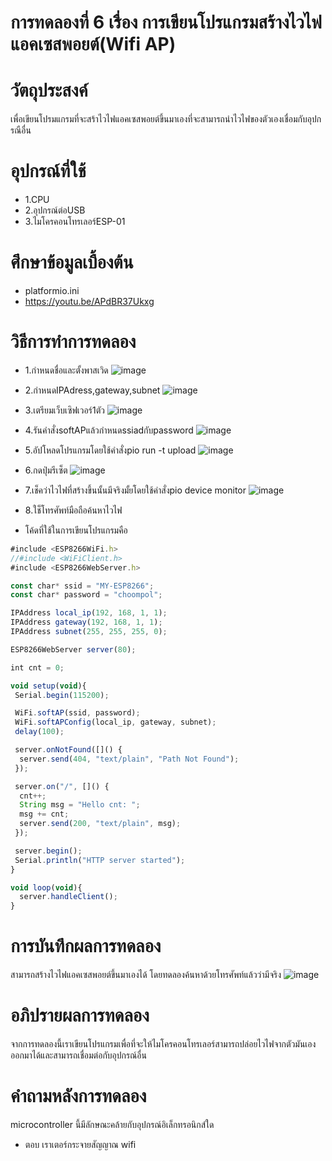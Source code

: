 # การทดลองที่ 6 เรื่อง การเขียนโปรแกรมสร้างไวไฟแอคเซสพอยต์(Wifi AP)

# วัตถุประสงค์
เพื่อเขียนโปรมแกรมที่จะสร้าไวไฟแอคเซสพอยต์ขึ้นมาเองที่จะสามารถนำไวไฟของตัวเองเชื่อมกับอุปกรณือื่น

# อุปกรณ์ที่ใช้
* 1.CPU
* 2.อุปกรณ์ต่อUSB
* 3.ไมโครคอนโทรเลอร์ESP-01

# ศึกษาข้อมูลเบื้องต้น
* platformio.ini
* https://youtu.be/APdBR37Ukxg

# วิธีการทำการทดลอง
* 1.กำหนดชื่อและตั้งพาสเวิด
 ![image](https://user-images.githubusercontent.com/80879678/112093962-ea92a380-8bcc-11eb-8b5d-9c367a3b9449.jpg)

* 2.กำหนดIPAdress,gateway,subnet
![image](https://user-images.githubusercontent.com/80879678/112094552-13676880-8bce-11eb-840f-558fcd636b35.jpg)

* 3.เตรียมเว็บเซิฟเวอร์1ตัว
 ![image](https://user-images.githubusercontent.com/80879678/112094082-32192f80-8bcd-11eb-9905-b37362433e7a.jpg)

* 4.รันคำสั่งsoftAPแล้วกำหนดssiadกับpassword
 ![image](https://user-images.githubusercontent.com/80879678/112094155-537a1b80-8bcd-11eb-9f3f-7429cc1003ca.jpg)
* 5.อัปโหลดโปรแกรมโดยใช้คำสั่งpio run -t upload
![image](https://user-images.githubusercontent.com/80879678/112094212-6ee52680-8bcd-11eb-963f-b78ec3414b97.jpg)
* 6.กดปุ่มรีเซ็ต
 ![image](https://user-images.githubusercontent.com/80879678/112094256-88866e00-8bcd-11eb-8bab-dc64b6cff485.jpg)

* 7.เช็คว่าไวไฟที่สร้างขึ้นนั้นมีจริงมั้ยโดยใช้คำสั่งpio device monitor
 ![image](https://user-images.githubusercontent.com/80879678/112094298-9cca6b00-8bcd-11eb-84ab-2dc865285aca.jpg)
* 8.ใช็โทรศัพท์มือถือค้นหาไวไฟ
* โค้ดที่ใช้ในการเขียนโปรแกรมคือ
```javascript
#include <ESP8266WiFi.h>
//#include <WiFiClient.h>
#include <ESP8266WebServer.h>

const char* ssid = "MY-ESP8266";
const char* password = "choompol";

IPAddress local_ip(192, 168, 1, 1);
IPAddress gateway(192, 168, 1, 1);
IPAddress subnet(255, 255, 255, 0);

ESP8266WebServer server(80);

int cnt = 0;

void setup(void){
 Serial.begin(115200);

 WiFi.softAP(ssid, password);
 WiFi.softAPConfig(local_ip, gateway, subnet);
 delay(100);

 server.onNotFound([]() {
  server.send(404, "text/plain", "Path Not Found");
 });

 server.on("/", []() {
  cnt++;
  String msg = "Hello cnt: ";
  msg += cnt;
  server.send(200, "text/plain", msg);
 });

 server.begin();
 Serial.println("HTTP server started");
}

void loop(void){
  server.handleClient();
}
```
# การบันทึกผลการทดลอง
สามารถสร้างไวไฟแอคเซสพอยต์ขึ้นมาเองได้ โดยทดลองค้นหาด้วยโทรศัพท์แล้วว่ามีจริง
![image](https://user-images.githubusercontent.com/80879678/112094339-ad7ae100-8bcd-11eb-98da-a0eb09f63ef6.jpg) 

# อภิปรายผลการทดลอง
จากการทดลองนี้เราเขียนโปรแกรมเพื่อที่จะให้ไมโครคอนโทรเลอร์สามารถปล่อยไวไฟจากตัวมันเองออกมาได้และสามารถเชื่อมต่อกับอุปกรณ์อื่น
# คำถามหลังการทดลอง
microcontroller นี้มีลักษณะคล้ายกับอุปกรณ์อิเล็กทรอนิกส์ใด
-  ตอบ เราเตอร์กระจายสัญญาณ wifi
